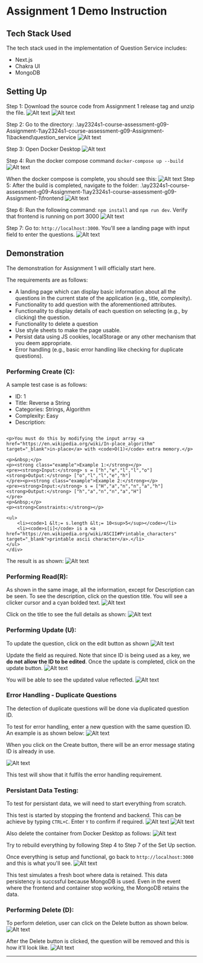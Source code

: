 # Assignment 1 Demo Instruction

## Tech Stack Used

The tech stack used in the implementation of Question Service includes:

- Next.js
- Chakra UI
- MongoDB

## Setting Up

Step 1: Download the source code from Assignment 1 release tag and unzip the file.
![Alt text](image.png)
![Alt text](image-1.png)

Step 2: Go to the directory:
.\ay2324s1-course-assessment-g09-Assignment-1\ay2324s1-course-assessment-g09-Assignment-1\backend\question_service
![Alt text](image-2.png)

Step 3: Open Docker Desktop
![Alt text](image-3.png)

Step 4: Run the docker compose command `docker-compose up --build`
![Alt text](image-4.png)

When the docker compose is complete, you should see this:
![Alt text](image-5.png)
Step 5: After the build is completed, navigate to the folder: .\ay2324s1-course-assessment-g09-Assignment-1\ay2324s1-course-assessment-g09-Assignment-1\frontend
![Alt text](image-6.png)

Step 6: Run the following command: `npm install` and `npm run dev`. Verify that frontend is running on port 3000
![Alt text](image-7.png)

Step 7: Go to: `http://localhost:3000`. You'll see a landing page with input field to enter the questions.
![Alt text](image-8.png)

## Demonstration

The demonstration for Assignment 1 will officially start here.

The requirements are as follows:

- A landing page which can display basic information about all the questions in the
  current state of the application (e.g., title, complexity).
- Functionality to add question with the aforementioned attributes.
- Functionality to display details of each question on selecting (e.g., by clicking) the
  question.
- Functionality to delete a question
- Use style sheets to make the page usable.
- Persist data using JS cookies, localStorage or any other mechanism that you deem
  appropriate.
- Error handling (e.g., basic error handling like checking for duplicate questions).

### Performing Create (C):

A sample test case is as follows:

- ID: 1
- Title: Reverse a String
- Categories: Strings, Algorithm
- Complexity: Easy
- Description:

```<div class="xFUwe" data-track-load="description_content"><p>Write a function that reverses a string. The input string is given as an array of characters <code>s</code>.</p>

<p>You must do this by modifying the input array <a href="https://en.wikipedia.org/wiki/In-place_algorithm" target="_blank">in-place</a> with <code>O(1)</code> extra memory.</p>

<p>&nbsp;</p>
<p><strong class="example">Example 1:</strong></p>
<pre><strong>Input:</strong> s = ["h","e","l","l","o"]
<strong>Output:</strong> ["o","l","l","e","h"]
</pre><p><strong class="example">Example 2:</strong></p>
<pre><strong>Input:</strong> s = ["H","a","n","n","a","h"]
<strong>Output:</strong> ["h","a","n","n","a","H"]
</pre>
<p>&nbsp;</p>
<p><strong>Constraints:</strong></p>

<ul>
	<li><code>1 &lt;= s.length &lt;= 10<sup>5</sup></code></li>
	<li><code>s[i]</code> is a <a href="https://en.wikipedia.org/wiki/ASCII#Printable_characters" target="_blank">printable ascii character</a>.</li>
</ul>
</div>
```

The result is as shown:
![Alt text](image-9.png)

### Performing Read(R):

As shown in the same image, all the information, except for Description can be seen. To see the description, click on the question title. You will see a clicker cursor and a cyan bolded text.
![Alt text](image-11.png)

Click on the title to see the full details as shown:
![Alt text](image-12.png)

### Performing Update (U):

To update the question, click on the edit button as shown
![Alt text](image-13.png)

Update the field as required. Note that since ID is being used as a key, we **do not allow the ID to be edited**. Once the update is completed, click on the update button.
![Alt text](image-15.png)

You will be able to see the updated value reflected.
![Alt text](image-16.png)

### Error Handling - Duplicate Questions

The detection of duplicate questions will be done via duplicated question ID.

To test for error handling, enter a new question with the same question ID. An example is as shown below:
![Alt text](image-17.png)

When you click on the Create button, there will be an error message stating ID is already in use.

![Alt text](image-18.png)

This test will show that it fulfils the error handling requirement.

### Persistant Data Testing:

To test for persistant data, we will need to start everything from scratch.

This test is started by stopping the frontend and backend. This can be achieve by typing `CTRL+C`. Enter `Y` to confirm if required.
![Alt text](image-20.png)
![Alt text](image-21.png)

Also delete the container from Docker Desktop as follows:
![Alt text](image-22.png)

Try to rebuild everything by following Step 4 to Step 7 of the Set Up section.

Once everything is setup and functional, go back to `http://localhost:3000` and this is what you'll see.
![Alt text](image-23.png)

This test simulates a fresh boot where data is retained. This data persistency is succssful because MongoDB is used. Even in the event where the frontend and container stop working, the MongoDB retains the data.

### Performing Delete (D):

To perform deletion, user can click on the Delete button as shown below.
![Alt text](image-24.png)

After the Delete button is clicked, the question will be removed and this is how it'll look like.
![Alt text](image-25.png)

---
